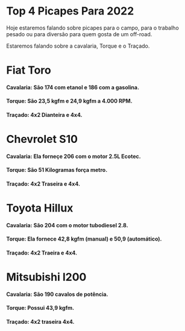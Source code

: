 #  Top 4 Picapes Para 2022

  Hoje estaremos falando sobre picapes para o campo, para o trabalho pesado ou para diversão para quem gosta de um off-road.
 
  Estaremos falando sobre a cavalaria, Torque e o  Traçado.

# Fiat Toro 
#### Cavalaria: São 174 com etanol e 186 com a gasolina.
#### Torque: São 23,5 kgfm e 24,9 kgfm a 4.000 RPM.
#### Traçado: 4x2 Dianteira e 4x4.


# Chevrolet S10
#### Cavalaria: Ela forneçe 206 com o motor 2.5L Ecotec.
#### Torque: São 51 Kilogramas força metro.
#### Traçado: 4x2 Traseira e 4x4.

# Toyota Hillux
#### Cavalaria: São 204 com o motor tubodiesel 2.8.
#### Torque: Ela fornece 42,8 kgfm (manual) e 50,9 (automático).
#### Traçado: 4x2 Traeira e 4x4. 

# Mitsubishi l200
#### Cavalaria: São 190 cavalos de potência.
#### Torque: Possui 43,9 kgfm.
#### Traçado: 4x2 traseira 4x4.

